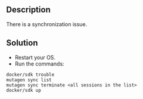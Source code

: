 ## Description
There is a synchronization issue.

## Solution
* Restart your OS.
* Run the commands:
```
docker/sdk trouble
mutagen sync list
mutagen sync terminate <all sessions in the list>
docker/sdk up
```